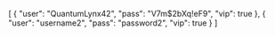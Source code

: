 [
  {
    "user": "QuantumLynx42",
    "pass": "V7m$2bXq!eF9",
    "vip": true
  },
  {
    "user": "username2",
    "pass": "password2",
    "vip": true
  }
]
